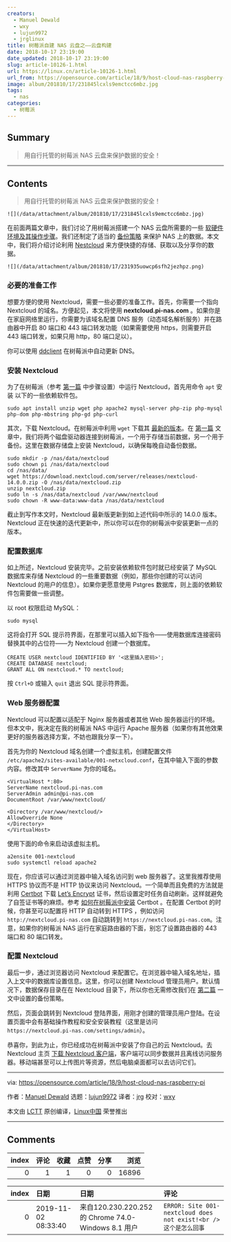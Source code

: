 ```yaml
---
creators:
  - Manuel Dewald
  - wxy
  - lujun9972
  - jrglinux
title: 树莓派自建 NAS 云盘之——云盘构建
date: 2018-10-17 23:19:00
date_updated: 2018-10-17 23:19:00
slug: article-10126-1.html
url: https://linux.cn/article-10126-1.html
url_from: https://opensource.com/article/18/9/host-cloud-nas-raspberry-pi
image: album/201810/17/231845lcxls9emctcc6mbz.jpg
tags:
  - nas
categories:
  - 树莓派
---
```


## Summary

> 用自行托管的树莓派 NAS 云盘来保护数据的安全！

***

<!-- more -->

## Contents

> 
> 用自行托管的树莓派 NAS 云盘来保护数据的安全！
> 
> 
> 

`![](/data/attachment/album/201810/17/231845lcxls9emctcc6mbz.jpg)`

在前面两篇文章中，我们讨论了用树莓派搭建一个 NAS 云盘所需要的一些 [软硬件环境及其操作步骤](https://linux.cn/article-10104-1.html?utm_source=index&utm_medium=more)。我们还制定了适当的 [备份策略](https://linux.cn/article-10112-1.html) 来保护 NAS 上的数据。本文中，我们将介绍讨论利用 [Nestcloud](https://nextcloud.com/) 来方便快捷的存储、获取以及分享你的数据。

`![](/data/attachment/album/201810/17/231935uowcp6sfh2jezhpz.png)`

### 必要的准备工作

想要方便的使用 Nextcloud，需要一些必要的准备工作。首先，你需要一个指向 Nextcloud 的域名。方便起见，本文将使用 **nextcloud.pi-nas.com** 。如果你是在家庭网络里运行，你需要为该域名配置 DNS 服务（动态域名解析服务）并在路由器中开启 80 端口和 443 端口转发功能（如果需要使用 https，则需要开启 443 端口转发，如果只用 http，80 端口足以）。

你可以使用 [ddclient](https://sourceforge.net/p/ddclient/wiki/Home/) 在树莓派中自动更新 DNS。

### 安装 Nextcloud

为了在树莓派（参考 [第一篇](https://linux.cn/article-10104-1.html?utm_source=index&utm_medium=more) 中步骤设置）中运行 Nextcloud，首先用命令 `apt` 安装 以下的一些依赖软件包。

```shell
sudo apt install unzip wget php apache2 mysql-server php-zip php-mysql php-dom php-mbstring php-gd php-curl
```

其次，下载 Nextcloud。在树莓派中利用 `wget` 下载其 [最新的版本](https://nextcloud.com/install/#instructions-server)。在 [第一篇](https://linux.cn/article-10104-1.html?utm_source=index&utm_medium=more) 文章中，我们将两个磁盘驱动器连接到树莓派，一个用于存储当前数据，另一个用于备份。这里在数据存储盘上安装 Nextcloud，以确保每晚自动备份数据。

```shell
sudo mkdir -p /nas/data/nextcloud
sudo chown pi /nas/data/nextcloud
cd /nas/data/
wget https://download.nextcloud.com/server/releases/nextcloud-14.0.0.zip -O /nas/data/nextcloud.zip
unzip nextcloud.zip
sudo ln -s /nas/data/nextcloud /var/www/nextcloud
sudo chown -R www-data:www-data /nas/data/nextcloud
```

截止到写作本文时，Nextcloud 最新版更新到如上述代码中所示的 14.0.0 版本。Nextcloud 正在快速的迭代更新中，所以你可以在你的树莓派中安装更新一点的版本。

### 配置数据库

如上所述，Nextcloud 安装完毕。之前安装依赖软件包时就已经安装了 MySQL 数据库来存储 Nextcloud 的一些重要数据（例如，那些你创建的可以访问 Nextcloud 的用户的信息）。如果你更愿意使用 Pstgres 数据库，则上面的依赖软件包需要做一些调整。

以 root 权限启动 MySQL：

```shell
sudo mysql
```

这将会打开 SQL 提示符界面，在那里可以插入如下指令——使用数据库连接密码替换其中的占位符——为 Nextcloud 创建一个数据库。

```shell
CREATE USER nextcloud IDENTIFIED BY '<这里插入密码>';
CREATE DATABASE nextcloud;
GRANT ALL ON nextcloud.* TO nextcloud;
```

按 `Ctrl+D` 或输入 `quit` 退出 SQL 提示符界面。

### Web 服务器配置

Nextcloud 可以配置以适配于 Nginx 服务器或者其他 Web 服务器运行的环境。但本文中，我决定在我的树莓派 NAS 中运行 Apache 服务器（如果你有其他效果更好的服务器选择方案，不妨也跟我分享一下）。

首先为你的 Nextcloud 域名创建一个虚拟主机，创建配置文件 `/etc/apache2/sites-available/001-netxcloud.conf`，在其中输入下面的参数内容。修改其中 `ServerName` 为你的域名。

```shell
<VirtualHost *:80>
ServerName nextcloud.pi-nas.com
ServerAdmin admin@pi-nas.com
DocumentRoot /var/www/nextcloud/

<Directory /var/www/nextcloud/>
AllowOverride None
</Directory>
</VirtualHost>
```

使用下面的命令来启动该虚拟主机。

```shell
a2ensite 001-nextcloud
sudo systemctl reload apache2
```

现在，你应该可以通过浏览器中输入域名访问到 web 服务器了。这里我推荐使用 HTTPS 协议而不是 HTTP 协议来访问 Nextcloud。一个简单而且免费的方法就是利用 [Certbot](https://certbot.eff.org/) 下载 [Let’s Encrypt](https://letsencrypt.org/) 证书，然后设置定时任务自动刷新。这样就避免了自签证书等的麻烦。参考 [如何在树莓派中安装](https://certbot.eff.org/lets-encrypt/debianother-apache) Certbot 。在配置 Certbot 的时候，你甚至可以配置将 HTTP 自动转到 HTTPS ，例如访问 `http://nextcloud.pi-nas.com` 自动跳转到 `https://nextcloud.pi-nas.com`。注意，如果你的树莓派 NAS 运行在家庭路由器的下面，别忘了设置路由器的 443 端口和 80 端口转发。

### 配置 Nextcloud

最后一步，通过浏览器访问 Nextcloud 来配置它。在浏览器中输入域名地址，插入上文中的数据库设置信息。这里，你可以创建 Nextcloud 管理员用户。默认情况下，数据保存目录在在 Nextcloud 目录下，所以你也无需修改我们在 [第二篇](https://linux.cn/article-10112-1.html) 一文中设置的备份策略。

然后，页面会跳转到 Nextcloud 登陆界面，用刚才创建的管理员用户登陆。在设置页面中会有基础操作教程和安全安装教程（这里是访问 `https://nextcloud.pi-nas.com/settings/admin`）。

恭喜你，到此为止，你已经成功在树莓派中安装了你自己的云 Nextcloud。去 Nextcloud 主页 [下载 Nextcloud 客户端](https://nextcloud.com/install/#install-clients)，客户端可以同步数据并且离线访问服务器。移动端甚至可以上传图片等资源，然后电脑桌面都可以去访问它们。

---

via: <https://opensource.com/article/18/9/host-cloud-nas-raspberry-pi>

作者：[Manuel Dewald](https://opensource.com/users/ntlx) 选题：[lujun9972](https://github.com/lujun9972) 译者：[jrg](https://github.com/jrglinux) 校对：[wxy](https://github.com/wxy)

本文由 [LCTT](https://github.com/LCTT/TranslateProject) 原创编译，[Linux中国](https://linux.cn/) 荣誉推出

***

## Comments


|   index |   评论 |   收藏 |   点赞 |   分享 |   浏览 |
|--------:|-------:|-------:|-------:|-------:|-------:|
|       0 |      1 |      1 |      0 |      0 |  16896 |

|   index | 日期                | 日期                                               | 评论                                                             |
|--------:|:--------------------|:---------------------------------------------------|:-----------------------------------------------------------------|
|       0 | 2019-11-02 08:33:40 | 来自120.230.220.252的 Chrome 74.0-Windows 8.1 用户 | `ERROR: Site 001-nextcloud does not exist!<br /> 这个是怎么回事` |
